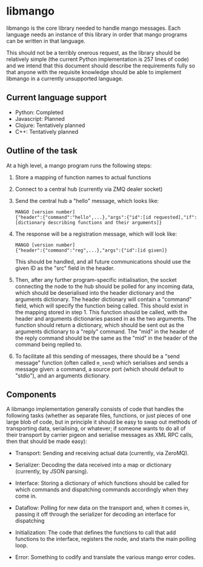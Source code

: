 # libmango

libmango is the core library needed to handle mango messages.  Each
language needs an instance of this library in order that mango
programs can be written in that language.

This should not be a terribly onerous request, as the library should
be relatively simple (the current Python implementation is 257 lines
of code) and we intend that this document should describe the
requirements fully so that anyone with the requisite knowledge should
be able to implement libmango in a currently unsupported language.

## Current language support

* Python: Completed
* Javascript: Planned
* Clojure: Tentatively planned
* C++: Tentatively planned

## Outline of the task

At a high level, a mango program runs the following steps:

1. Store a mapping of function names to actual functions

2. Connect to a central hub (currently via ZMQ dealer socket)

3. Send the central hub a "hello" message, which looks like:

   ```
   MANGO [version number]
   {"header":{"command":"hello",...},"args":{"id":[id requested],"if":[dictionary describing functions and their arguments]}
   ```

4. The response will be a registration message, which will look like:

   ```
   MANGO [version number]
   {"header":{"command":"reg",...},"args":{"id":[id given]}
   ```

   This should be handled, and all future communications should use
   the given ID as the "src" field in the header.

5. Then, after any further program-specific initialisation, the socket
   connecting the node to the hub should be polled for any incoming
   data, which should be deserialised into the header dictionary and
   the arguments dictionary.  The header dictionary will contain a
   "command" field, which will specify the function being called.
   This should exist in the mapping stored in step 1.  This function
   should be called, with the header and arguments dictionaries passed
   in as the two arguments.  The function should return a dictionary,
   which should be sent out as the arguments dictionary to a "reply"
   command.  The "mid" in the header of the reply command should be
   the same as the "mid" in the header of the command being replied
   to.

6. To facilitate all this sending of messages, there should be a "send
   message" function (often called `m_send`) which serialises and
   sends a message given: a command, a source port (which should
   default to "stdio"), and an arguments dictionary.

## Components

A libmango implementation generally consists of code that handles the
following tasks (whether as separate files, functions, or just pieces
of one large blob of code, but in principle it should be easy to swap
out methods of transporting data, serialising, or whatever; if someone
wants to do all of their transport by carrier pigeon and serialise
messages as XML RPC calls, then that should be made easy):

* Transport: Sending and receiving actual data (currently, via
  ZeroMQ).

* Serializer: Decoding the data received into a map or dictionary
  (currently, by JSON parsing).

* Interface: Storing a dictionary of which functions should be called
  for which commands and dispatching commands accordingly when they
  come in.

* Dataflow: Polling for new data on the transport and, when it comes
  in, passing it off through the serializer for decoding an interface
  for dispatching

* Initialization: The code that defines the functions to call that add
  functions to the interface, registers the node, and starts the main
  polling loop.

* Error: Something to codify and translate the various mango error
  codes.
